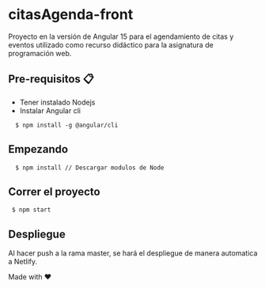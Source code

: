 # citasAgenda-front

Proyecto en la versión de Angular 15 para el agendamiento de citas y eventos utilizado como recurso didáctico para la asignatura de programación web.

## Pre-requisitos 📋

- Tener instalado Nodejs
- Instalar Angular cli

`  $ npm install -g @angular/cli`

## Empezando

`  $ npm install // Descargar modulos de Node`

## Correr el proyecto

`
  $ npm start`

## Despliegue

Al hacer push a la rama master, se hará el despliegue de manera automatica a Netlify.

Made with ❤
